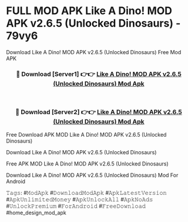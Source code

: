 # FULL MOD APK Like A Dino! MOD APK v2.6.5 (Unlocked Dinosaurs) - 79vy6
Download Like A Dino! MOD APK v2.6.5 (Unlocked Dinosaurs) Free Mod APK

<div align="center">
<h3>🔴 Download [Server1] 👉👉 <a href="https://apk-comot.site?title=Like_A_Dino!_MOD_APK_v2.6.5_(Unlocked_Dinosaurs)">Like A Dino! MOD APK v2.6.5 (Unlocked Dinosaurs) Mod Apk</a></h3><br>

<h3>🔴 Download [Server2] 👉👉 <a href="https://apk-comot.site?title=Like_A_Dino!_MOD_APK_v2.6.5_(Unlocked_Dinosaurs)">Like A Dino! MOD APK v2.6.5 (Unlocked Dinosaurs) Mod Apk</a></h3>
</div>


Free Download APK MOD Like A Dino! MOD APK v2.6.5 (Unlocked Dinosaurs)

Download Like A Dino! MOD APK v2.6.5 (Unlocked Dinosaurs) 

Free APK MOD Like A Dino! MOD APK v2.6.5 (Unlocked Dinosaurs) 

Download Like A Dino! MOD APK v2.6.5 (Unlocked Dinosaurs) Mod For Android

𝚃𝚊𝚐𝚜: #𝙼𝚘𝚍𝙰𝚙𝚔 #𝙳𝚘𝚠𝚗𝚕𝚘𝚊𝚍𝙼𝚘𝚍𝙰𝚙𝚔 #𝙰𝚙𝚔𝙻𝚊𝚝𝚎𝚜𝚝𝚅𝚎𝚛𝚜𝚒𝚘𝚗 #𝙰𝚙𝚔𝚄𝚗𝚕𝚒𝚖𝚒𝚝𝚎𝚍𝙼𝚘𝚗𝚎𝚢 #𝙰𝚙𝚔𝚄𝚗𝚕𝚘𝚌𝚔𝙰𝚕𝚕 #𝙰𝚙𝚔𝙽𝚘𝙰𝚍𝚜 #𝚄𝚗𝚕𝚘𝚌𝚔𝙿𝚛𝚎𝚖𝚒𝚞𝚖 #𝙵𝚘𝚛𝙰𝚗𝚍𝚛𝚘𝚒𝚍 #𝙵𝚛𝚎𝚎𝙳𝚘𝚠𝚗𝚕𝚘𝚊𝚍 #home_design_mod_apk